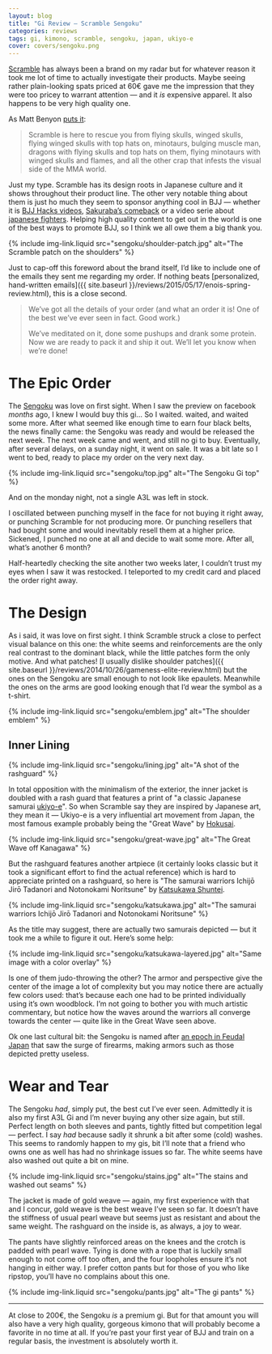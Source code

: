 ```yaml
---
layout: blog
title: "Gi Review — Scramble Sengoku"
categories: reviews
tags: gi, kimono, scramble, sengoku, japan, ukiyo-e
cover: covers/sengoku.png
---
```

[Scramble](http://www.scramblestuff.com/) has always been a brand on my radar but for whatever reason it took me lot of time to actually investigate their products. Maybe seeing rather plain-looking spats priced at 60€ gave me the impression that they were too pricey to warrant attention — and it _is_ expensive apparel. It also happens to be very high quality one.

As Matt Benyon [puts it](http://www.scramblestuff.com/about-us/):

> Scramble is here to rescue you from flying skulls, winged skulls, flying winged skulls with top hats on, minotaurs, bulging muscle man, dragons with flying skulls and top hats on them, flying minotaurs with winged skulls and flames, and all the other crap that infests the visual side of the MMA world.

Just my type. Scramble has its design roots in Japanese culture and it shows throughout their product line. The other very notable thing about them is just ho much they seem to sponsor anything cool in BJJ — whether it is [BJJ Hacks videos](http://bjjhacks.com/), [Sakuraba’s comeback](http://www.scramblestuff.com/tag/sakuraba/) or a video serie about [japanese fighters](https://www.youtube.com/playlist?list=PLP0LKC06M9-6sjpxMz5gdispwj2jEqqcq). Helping high quality content to get out in the world is one of the best ways to promote BJJ, so I think we all owe them a big thank you.

{% include img-link.liquid src="sengoku/shoulder-patch.jpg" alt="The Scramble patch on the shoulders" %}

Just to cap-off this foreword about the brand itself, I’d like to include one of the emails they sent me regarding my order. If nothing beats [personalized, hand-written emails]({{ site.baseurl }}/reviews/2015/05/17/enois-spring-review.html), this is a close second.

> We’ve got all the details of your order (and what an order it is! One of the best we’ve ever seen in fact. Good work.) 
>  
> We’ve meditated on it, done some pushups and drank some protein. Now we are ready to pack it and ship it out. We’ll let you know when we’re done! 

# The Epic Order

The [Sengoku](http://store.scramblestuff.com/Scramble-Sengoku-Kimono_p_267.html) was love on first sight. When I saw the preview on facebook _months_ ago, I knew I would buy this gi… So I waited. waited, and waited some more. After what seemed like enough time to earn four black belts, the news finally came: the Sengoku was ready and would be released the next week. The next week came and went, and still no gi to buy. Eventually, after several delays, on a sunday night, it went on sale. It was a bit late so I went to bed, ready to place my order on the very next day.

{% include img-link.liquid src="sengoku/top.jpg" alt="The Sengoku Gi top" %}

And on the monday night, not a single A3L was left in stock.

I oscillated between punching myself in the face for not buying it right away, or punching Scramble for not producing more. Or punching resellers that had bought some and would inevitably resell them at a higher price. Sickened, I punched no one at all and decide to wait some more. After all, what’s another 6 month?

Half-heartedly checking the site another two weeks later, I couldn’t trust my eyes when I saw it was restocked. I teleported to my credit card and placed the order right away.

# The Design

As i said, it was love on first sight. I think Scramble struck a close to perfect visual balance on this one: the white seems and reinforcements are the only real contrast to the dominant black, while the little patches form the only motive. And what patches! [I usually dislike shoulder patches]({{ site.baseurl }}/reviews/2014/10/26/gameness-elite-review.html) but the ones on the Sengoku are small enough to not look like epaulets. Meanwhile the ones on the arms are good looking enough that I’d wear the symbol as a t-shirt.

{% include img-link.liquid src="sengoku/emblem.jpg" alt="The shoulder emblem" %}

## Inner Lining

{% include img-link.liquid src="sengoku/lining.jpg" alt="A shot of the rashguard" %}

In total opposition with the minimalism of the exterior, the inner jacket is doubled with a rash guard that features a print of "a classic Japanese samurai [ukiyo-e](http://en.wikipedia.org/wiki/Ukiyo-e)". So when Scramble say they are inspired by Japanese art, they mean it — Ukiyo-e is a very influential art movement from Japan, the most famous example probably being the "Great Wave" by [Hokusai](http://en.wikipedia.org/wiki/Hokusai).

{% include img-link.liquid src="sengoku/great-wave.jpg" alt="The Great Wave off Kanagawa" %}

But the rashguard features another artpiece (it certainly looks classic but it took a significant effort to find the actual reference) which is hard to appreciate printed on a rashguard, so here is "The samurai warriors Ichijō Jirō Tadanori and Notonokami Noritsune" by [Katsukawa Shuntei](http://ukiyo-e.org/artist/katsukawa-shuntei).

{% include img-link.liquid src="sengoku/katsukawa.jpg" alt="The samurai warriors Ichijō Jirō Tadanori and Notonokami Noritsune" %}

As the title may suggest, there are actually two samurais depicted — but it took me a while to figure it out. Here’s some help:

{% include img-link.liquid src="sengoku/katsukawa-layered.jpg" alt="Same image with a color overlay" %}

Is one of them judo-throwing the other? The armor and perspective give the center of the image a lot of complexity but you may notice there are actually few colors used: that’s because each one had to be printed individually using it’s own woodblock. I’m not going to bother you with much artistic commentary, but notice how the waves around the warriors all converge towards the center — quite like in the Great Wave seen above.

Ok one last cultural bit: the Sengoku is named after [an epoch in Feudal Japan](http://en.wikipedia.org/wiki/Sengoku_period) that saw the surge of firearms, making armors such as those depicted pretty useless.

# Wear and Tear

The Sengoku _had_, simply put, the best cut I’ve ever seen. Admittedly it is also my first A3L Gi and I’m never buying any other size again, but still. Perfect length on both sleeves and pants, tightly fitted but competition legal — perfect. I say _had_ because sadly it shrunk a bit after some (cold) washes. This seems to randomly happen to my gis, bit I’ll note that a friend who owns one as well has had no shrinkage issues so far. The white seems have also washed out quite a bit on mine.

{% include img-link.liquid src="sengoku/stains.jpg" alt="The stains and washed out seams" %}

The jacket is made of gold weave — again, my first experience with that and I concur, gold weave is the best weave I’ve seen so far. It doesn’t have the stiffness of usual pearl weave but seems just as resistant and about the same weight. The rashguard on the inside  is, as always, a joy to wear.

The pants have slightly reinforced areas on the knees and the crotch is padded with pearl wave. Tying is done with a rope that is luckily small enough to not come off too often, and the four loopholes ensure it’s not hanging in either way. I prefer cotton pants but for those of you who like ripstop, you’ll have no complains about this one.

{% include img-link.liquid src="sengoku/pants.jpg" alt="The gi pants" %}

***

At close to 200€, the Sengoku _is_ a premium gi. But for that amount you will also have a very high quality, gorgeous kimono that will probably become a favorite in no time at all. If you’re past your first year of BJJ and train on a regular basis, the investment is absolutely worth it.